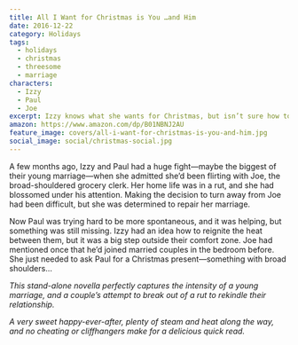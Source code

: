 ```yaml
---
title: All I Want for Christmas is You …and Him
date: 2016-12-22
category: Holidays
tags:
  - holidays
  - christmas
  - threesome
  - marriage
characters:
  - Izzy
  - Paul
  - Joe
excerpt: Izzy knows what she wants for Christmas, but isn’t sure how to ask for it.
amazon: https://www.amazon.com/dp/B01NBNJ2AU
feature_image: covers/all-i-want-for-christmas-is-you-and-him.jpg
social_image: social/christmas-social.jpg
---
```


A few months ago, Izzy and Paul had a huge fight—maybe the biggest of their young marriage—when she admitted she’d been flirting with Joe, the broad-shouldered grocery clerk. Her home life was in a rut, and she had blossomed under his attention. Making the decision to turn away from Joe had been difficult, but she was determined to repair her marriage.

Now Paul was trying hard to be more spontaneous, and it was helping, but something was still missing. Izzy had an idea how to reignite the heat between them, but it was a big step outside their comfort zone. Joe had mentioned once that he’d joined married couples in the bedroom before. She just needed to ask Paul for a Christmas present—something with broad shoulders…

_This stand-alone novella perfectly captures the intensity of a young marriage, and a couple’s attempt to break out of a rut to rekindle their relationship._

_A very sweet happy-ever-after, plenty of steam and heat along the way, and no cheating or cliffhangers make for a delicious quick read._
